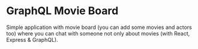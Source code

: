 # GraphQL Movie Board

Simple application with movie board (you can add some movies and actors too) where you can chat with someone not only about movies (with React, Express & GraphQL).
